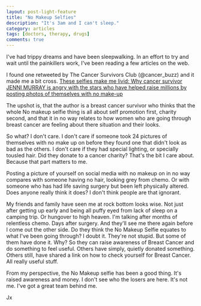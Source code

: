 ```yaml
---
layout: post-light-feature
title: "No Makeup Selfies"
description: "It's 3am and I can't sleep."
category: articles
tags: [doctors, therapy, drugs]
comments: true
---
```


I've had trippy dreams and have been sleepwalking.  In an effort to try and wait until the painkillers work, I've been reading a few articles on the web.

I found one retweeted by The Cancer Survivors Club (@cancer_buzz) and it made me a bit cross.
[These selfies make me livid: Why cancer survivor JENNI MURRAY is angry with the stars who have helped raise millions by posting photos of themselves with no make-up](http://www.dailymail.co.uk/femail/article-2595450/These-selfies-make-livid-Why-cancer-survivor-JENNI-MURRAY-angry-stars-helped-raise-millions-posting-photos-no-make-up.html)

The upshot is, that the author is a breast cancer survivor who thinks that the whole No makeup selfie thing is all about self promotion first, charity second, and that it in no way relates to how women who are going through breast cancer are feeling about there situation and their looks.

So what?  I don't care.  I don't care if someone took 24 pictures of themselves with no make up on before they found one that didn't look as bad as the others.  I don't care if they had special lighting, or specially tousled hair.  Did they donate to a cancer charity?  That's the bit I care about.  Because that part matters to me.

Posting a picture of yourself on social media with no makeup on in no way compares with someone having no hair, looking grey from chemo.  Or with someone who has had life saving surgery but been left physically altered.  Does anyone really think it does?  I don't think people are that ignorant.

My friends and family have seen me at rock bottom looks wise.  Not just after getting up early and being all puffy eyed from lack of sleep on a camping trip. Or hungover to high heaven. I'm talking after months of relentless chemo.  Days after surgery.  And they'll see me there again before I come out the other side.  Do they think the No Makeup Selfie equates to what I've been going through?  I doubt it.  They're not stupid.  But some of them have done it.  Why?  So they can raise awareness of Breast Cancer and do something to feel useful.  Others have simply, quietly donated something.  Others still, have shared a link on how to check yourself for Breast Cancer.  All really useful stuff.

From my perspective, the No Makeup selfie has been a good thing.  It's raised awareness and money.  I don't see who the losers are here.  It's not me.  I've got a great team behind me.

Jx